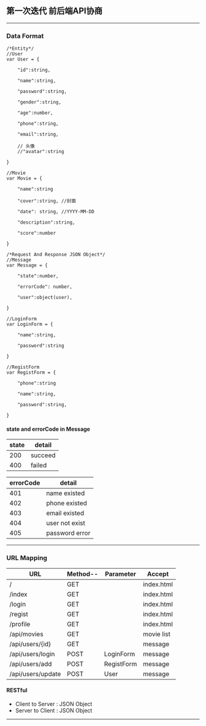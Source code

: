 ## 第一次迭代 前后端API协商
----
### Data Format
	/*Entity*/
	//User
	var User = {
	
		"id":string,
	
		"name":string,

		"password":string,
	
		"gender":string,
	
		"age":number,
	
		"phone":string,
	
		"email":string,
	
		// 头像
		//"avatar":string

	}
	
	//Movie
	var Movie = {
	
		"name":string
	
		"cover":string, //封面
	
		"date": string, //YYYY-MM-DD
	
		"description":string,
	
		"score":number

	}
	
	/*Request And Response JSON Object*/
	//Message
	var Message = {

		"state":number,

		"errorCode": number, 

		"user":object(user),

	}

	//LoginForm
	var LoginForm = {

		"name":string,

		"password":string

	}

	//RegistForm
	var RegistForm = {

		"phone":string

		"name":string,
		
		"password":string,

	}


#### state and errorCode in Message

|state|   detail       |
|-----|----------------|
|200  |succeed         |
|400  |failed          |

|errorCode|   detail       |
|---------|----------------|
|401  	  |name existed    |
|402	  |phone existed   |
|403      |email existed   |
|404      |user not exist  |
|405      |password error  |

----

### URL Mapping

|URL			  		|Method--|Parameter		|Accept    |
|-----------------------|--------|--------------|----------|
|/    			  		|GET	 |		   		|index.html|
|/index 		  		|GET	 |         		|index.html|
|/login  		  		|GET	 |         		|index.html|
|/regist 		  		|GET 	 |        		|index.html|
|/profile  		  		|GET 	 |         		|index.html|
|/api/movies      		|GET 	 |		   		|movie list|
|/api/users/{id}  		|GET 	 |		   		|message   |
|/api/users/login 		|POST	 |LoginForm	    |message   |
|/api/users/add   		|POST	 |RegistForm	|message   |
|/api/users/update		|POST	 |User			|message   |

#### RESTful
- Client to Server : JSON Object
- Server to Client : JSON Object


------